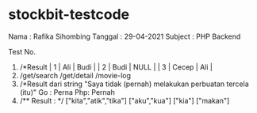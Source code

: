 # stockbit-testcode

Nama : Rafika Sihombing
Tanggal : 29-04-2021
Subject : PHP Backend

Test No.
1. /*Result 
    | 1 | Ali | Budi |
    | 2 | Budi | NULL |
    | 3 | Cecep | Ali |
2.  /get/search
    /get/detail
    /movie-log
3. /*Result dari string "Saya tidak (pernah) melakukan perbuatan tercela (itu)"
    Go : Perna
    Php: Pernah
4. /** Result : */
   ["kita","atik","tika"]
   ["aku","kua"]
   ["kia"]
   ["makan"]
